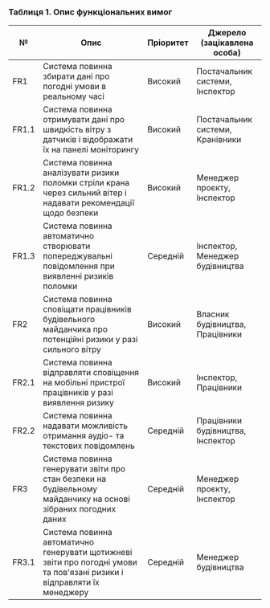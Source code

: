 ### Таблиця 1. Опис функціональних вимог

| №     | Опис                                                         | Пріоритет | Джерело (зацікавлена особа)       |
|-------|---------------------------------------------------------------|-----------|-----------------------------------|
| FR1   | Система повинна збирати дані про погодні умови в реальному часі | Високий   | Постачальник системи, Інспектор   |
| FR1.1 | Система повинна отримувати дані про швидкість вітру з датчиків і відображати їх на панелі моніторингу                  | Високий   | Постачальник системи, Кранівники  |
| FR1.2 | Система повинна аналізувати ризики поломки стріли крана через сильний вітер і надавати рекомендації щодо безпеки         | Високий   | Менеджер проєкту, Інспектор     |
| FR1.3 | Система повинна автоматично створювати попереджувальні повідомлення при виявленні ризиків поломки             | Середній  | Інспектор, Менеджер будівництва   |
| FR2   | Система повинна сповіщати працівників будівельного майданчика про потенційні ризики у разі сильного вітру	               | Високий   | Власник будівництва, Працівники   |
| FR2.1 | Система повинна відправляти сповіщення на мобільні пристрої працівників у разі виявлення ризику        | Високий   | Інспектор, Працівники             |
| FR2.2 | Система повинна надавати можливість отримання аудіо- та текстових повідомлень            | Середній  | Працівники будівництва, Інспектор |
| FR3   | Система повинна генерувати звіти про стан безпеки на будівельному майданчику на основі зібраних погодних даних         | Середній  | Менеджер проєкту, Інспектор     |
| FR3.1 | Система повинна автоматично генерувати щотижневі звіти про погодні умови та пов'язані ризики і відправляти їх менеджеру        | Середній  | Менеджер будівництва              |

